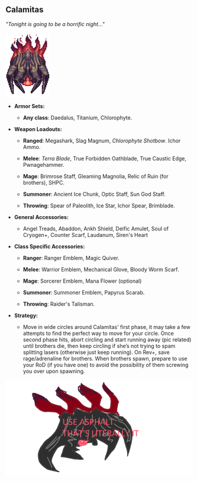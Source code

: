 ## Calamitas

*"Tonight is going to be a horrific night..."*

![image alt text](../public/BMbpD6rCZ1qoniF20u7H2A_img_39.png)

* **Armor Sets:**

    * **Any class**: Daedalus, Titanium, Chlorophyte.

* **Weapon Loadouts:**

    * **Ranged**: Megashark, Slag Magnum, *Chlorophyte Shotbow*. Ichor Ammo.

    * **Melee**: *Terra Blade*, True Forbidden Oathblade, True Caustic Edge, Pwnagehammer.

    * **Mage**: Brimrose Staff, Gleaming Magnolia, Relic of Ruin (for brothers), SHPC.

    * **Summoner**: Ancient Ice Chunk, Optic Staff, Sun God Staff.

    * **Throwing**: Spear of Paleolith, Ice Star, Ichor Spear, Brimblade.

* **General Accessories:**

    * Angel Treads, Abaddon, Ankh Shield, Deific Amulet, Soul of Cryogen+, Counter Scarf, Laudanum, Siren's Heart

* **Class Specific Accessories:**

    * **Ranger**: Ranger Emblem, Magic Quiver.

    * **Melee**: Warrior Emblem, Mechanical Glove, Bloody Worm Scarf.

    * **Mage**: Sorcerer Emblem, Mana Flower (optional)

    * **Summoner**: Summoner Emblem, Papyrus Scarab.

    * **Throwing**: Raider's Talisman.

* **Strategy:**

    * Move in wide circles around Calamitas' first phase, it may take a few attempts to find the perfect way to move for your circle. Once second phase hits, abort circling and start running away (pic related) until brothers die, then keep circling if she’s not trying to spam splitting lasers (otherwise just keep running). On Rev+, save rage/adrenaline for brothers. When brothers spawn, prepare to use your RoD (if you have one) to avoid the possibility of them screwing you over upon spawning.

![image alt text](../public/BMbpD6rCZ1qoniF20u7H2A_img_40.png)

<div align="center"<iframe width="620" height="315" src="https://www.youtube.com/embed/HieMozWjIyw" frameborder="0" allowfullscreen></iframe></div>

